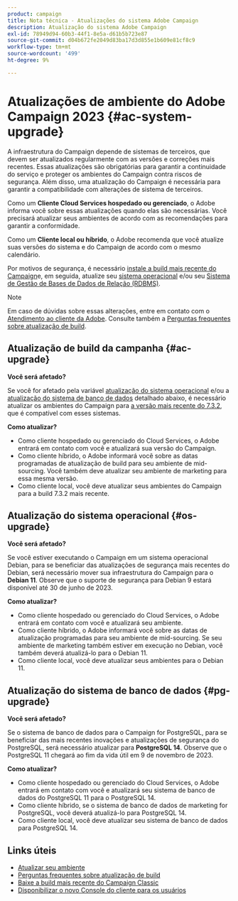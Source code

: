```yaml
---
product: campaign
title: Nota técnica - Atualizações do sistema Adobe Campaign
description: Atualização do sistema Adobe Campaign
exl-id: 78949d94-60b3-44f1-8e5a-d61b5b723e87
source-git-commit: d04b672fe2049d83ba17d3d855e1b609e81cf8c9
workflow-type: tm+mt
source-wordcount: '499'
ht-degree: 9%

---
```


# Atualizações de ambiente do Adobe Campaign 2023 {#ac-system-upgrade}

A infraestrutura do Campaign depende de sistemas de terceiros, que devem ser atualizados regularmente com as versões e correções mais recentes. Essas atualizações são obrigatórias para garantir a continuidade do serviço e proteger os ambientes do Campaign contra riscos de segurança. Além disso, uma atualização do Campaign é necessária para garantir a compatibilidade com alterações de sistema de terceiros.

Como um **Cliente Cloud Services hospedado ou gerenciado**, o Adobe informa você sobre essas atualizações quando elas são necessárias. Você precisará atualizar seus ambientes de acordo com as recomendações para garantir a conformidade.

Como um **Cliente local ou híbrido**, o Adobe recomenda que você atualize suas versões do sistema e do Campaign de acordo com o mesmo calendário.

Por motivos de segurança, é necessário [instale a build mais recente do Campaign](#ac-upgrade)e, em seguida, atualize seu [sistema operacional](#os-upgrade) e/ou seu [Sistema de Gestão de Bases de Dados de Relação (RDBMS)](#pg-upgrade).

>[!NOTE]
>
>Em caso de dúvidas sobre essas alterações, entre em contato com o [Atendimento ao cliente da Adobe](https://helpx.adobe.com/br/enterprise/admin-guide.html/enterprise/using/support-for-experience-cloud.ug.html). Consulte também a [Perguntas frequentes sobre atualização de build](../../platform/using/faq-build-upgrade.md).

## Atualização de build da campanha {#ac-upgrade}

**Você será afetado?**

Se você for afetado pela variável [atualização do sistema operacional](#os-upgrade) e/ou a [atualização do sistema de banco de dados](#pg-upgrade) detalhado abaixo, é necessário atualizar os ambientes do Campaign para [a versão mais recente do 7.3.2](../../rn/using/latest-release.md#release-7-3-2), que é compatível com esses sistemas.

**Como atualizar?**

* Como cliente hospedado ou gerenciado do Cloud Services, o Adobe entrará em contato com você e atualizará sua versão do Campaign.
* Como cliente híbrido, o Adobe informará você sobre as datas programadas de atualização de build para seu ambiente de mid-sourcing. Você também deve atualizar seu ambiente de marketing para essa mesma versão.
* Como cliente local, você deve atualizar seus ambientes do Campaign para a build 7.3.2 mais recente.


## Atualização do sistema operacional {#os-upgrade}

**Você será afetado?**

Se você estiver executando o Campaign em um sistema operacional Debian, para se beneficiar das atualizações de segurança mais recentes do Debian, será necessário mover sua infraestrutura do Campaign para o **Debian 11**. Observe que o suporte de segurança para Debian 9 estará disponível até 30 de junho de 2023.

**Como atualizar?**

* Como cliente hospedado ou gerenciado do Cloud Services, o Adobe entrará em contato com você e atualizará seu ambiente.
* Como cliente híbrido, o Adobe informará você sobre as datas de atualização programadas para seu ambiente de mid-sourcing. Se seu ambiente de marketing também estiver em execução no Debian, você também deverá atualizá-lo para o Debian 11.
* Como cliente local, você deve atualizar seus ambientes para o Debian 11.

## Atualização do sistema de banco de dados {#pg-upgrade}

**Você será afetado?**

Se o sistema de banco de dados para o Campaign for PostgreSQL, para se beneficiar das mais recentes inovações e atualizações de segurança do PostgreSQL, será necessário atualizar para **PostgreSQL 14**. Observe que o PostgreSQL 11 chegará ao fim da vida útil em 9 de novembro de 2023.

**Como atualizar?**

* Como cliente hospedado ou gerenciado do Cloud Services, o Adobe entrará em contato com você e atualizará seu sistema de banco de dados do PostgreSQL 11 para o PostgreSQL 14.
* Como cliente híbrido, se o sistema de banco de dados de marketing for PostgreSQL, você deverá atualizá-lo para PostgreSQL 14.
* Como cliente local, você deve atualizar seu sistema de banco de dados para PostgreSQL 14.


## Links úteis

* [Atualizar seu ambiente](../../production/using/build-upgrade.md)
* [Perguntas frequentes sobre atualização de build](../../platform/using/faq-build-upgrade.md)
* [Baixe a build mais recente do Campaign Classic](https://experience.adobe.com/#/downloads/content/software-distribution/br/campaign.html)
* [Disponibilizar o novo Console do cliente para os usuários](../../installation/using/client-console-availability-for-windows.md)
